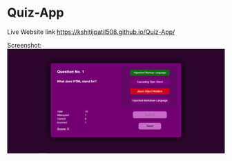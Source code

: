 # Quiz-App

Live Website link  https://kshitijpatil508.github.io/Quiz-App/

Screenshot:
![alt image](/Screenshot.png)
